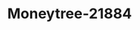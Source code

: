 ---
f_zip-code: 89436
f_state-code: NV
title: Moneytree-21884
f_phone: 775-354-1300
f_city-only: Sparks
f_address: 102 Los Altos Pkwy Sparks
f_location-unique-id: '21884'
slug: moneytree-21884
updated-on: '2024-05-30T13:46:58.046Z'
created-on: '2024-05-30T13:36:59.803Z'
published-on: '2024-05-30T13:54:32.469Z'
f_city-state: cms/city/sparks-nv.md
f_company: cms/company/moneytree.md
f_state: cms/state/nevada.md
layout: '[payday-loan].html'
tags: payday-loan
---